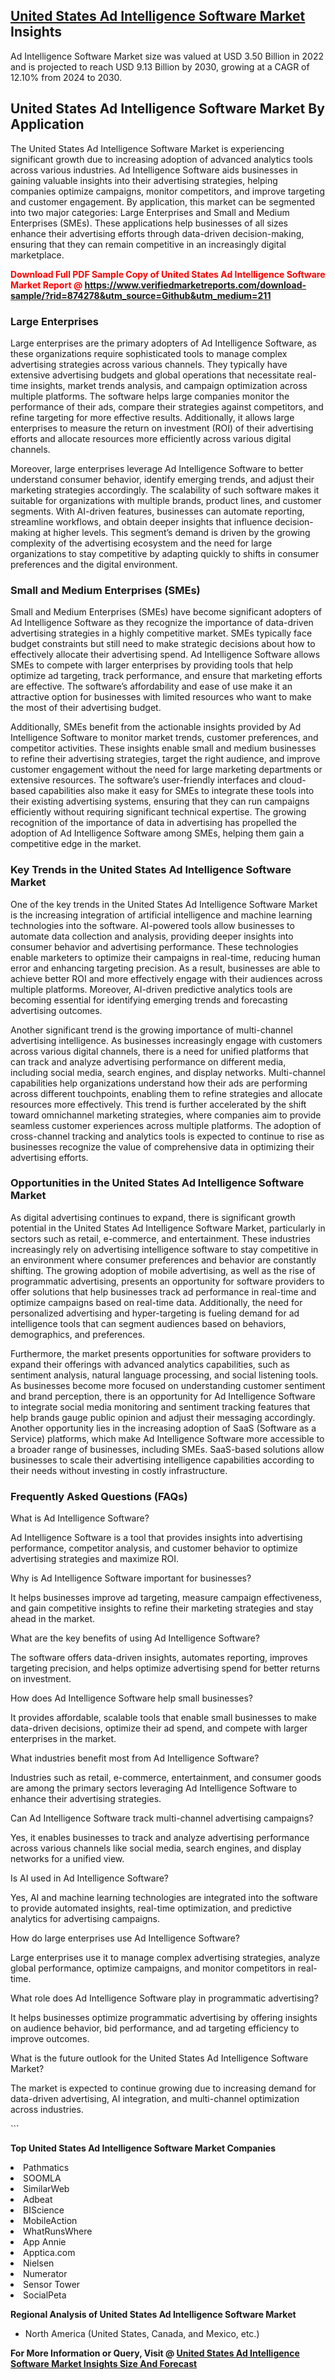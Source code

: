 <h2><a href="https://www.verifiedmarketreports.com/download-sample/?rid=874278&amp;utm_source=Github&amp;utm_medium=211" target="_blank">United States Ad Intelligence Software Market</a> Insights</h2><p>Ad Intelligence Software Market size was valued at USD 3.50 Billion in 2022 and is projected to reach USD 9.13 Billion by 2030, growing at a CAGR of 12.10% from 2024 to 2030.</p><p><h2>United States Ad Intelligence Software Market By Application</h2><p>The United States Ad Intelligence Software Market is experiencing significant growth due to increasing adoption of advanced analytics tools across various industries. Ad Intelligence Software aids businesses in gaining valuable insights into their advertising strategies, helping companies optimize campaigns, monitor competitors, and improve targeting and customer engagement. By application, this market can be segmented into two major categories: Large Enterprises and Small and Medium Enterprises (SMEs). These applications help businesses of all sizes enhance their advertising efforts through data-driven decision-making, ensuring that they can remain competitive in an increasingly digital marketplace. <b><p><span class=""><span style="color: #ff0000;"><strong>Download Full PDF Sample Copy of United States Ad Intelligence Software Market Report</strong> @ </span><a href="https://www.verifiedmarketreports.com/download-sample/?rid=874278&amp;utm_source=Github&amp;utm_medium=211" target="_blank">https://www.verifiedmarketreports.com/download-sample/?rid=874278&amp;utm_source=Github&amp;utm_medium=211</a></span></p></b></p><h3>Large Enterprises</h3><p>Large enterprises are the primary adopters of Ad Intelligence Software, as these organizations require sophisticated tools to manage complex advertising strategies across various channels. They typically have extensive advertising budgets and global operations that necessitate real-time insights, market trends analysis, and campaign optimization across multiple platforms. The software helps large companies monitor the performance of their ads, compare their strategies against competitors, and refine targeting for more effective results. Additionally, it allows large enterprises to measure the return on investment (ROI) of their advertising efforts and allocate resources more efficiently across various digital channels.</p><p>Moreover, large enterprises leverage Ad Intelligence Software to better understand consumer behavior, identify emerging trends, and adjust their marketing strategies accordingly. The scalability of such software makes it suitable for organizations with multiple brands, product lines, and customer segments. With AI-driven features, businesses can automate reporting, streamline workflows, and obtain deeper insights that influence decision-making at higher levels. This segment’s demand is driven by the growing complexity of the advertising ecosystem and the need for large organizations to stay competitive by adapting quickly to shifts in consumer preferences and the digital environment.</p><h3>Small and Medium Enterprises (SMEs)</h3><p>Small and Medium Enterprises (SMEs) have become significant adopters of Ad Intelligence Software as they recognize the importance of data-driven advertising strategies in a highly competitive market. SMEs typically face budget constraints but still need to make strategic decisions about how to effectively allocate their advertising spend. Ad Intelligence Software allows SMEs to compete with larger enterprises by providing tools that help optimize ad targeting, track performance, and ensure that marketing efforts are effective. The software’s affordability and ease of use make it an attractive option for businesses with limited resources who want to make the most of their advertising budget.</p><p>Additionally, SMEs benefit from the actionable insights provided by Ad Intelligence Software to monitor market trends, customer preferences, and competitor activities. These insights enable small and medium businesses to refine their advertising strategies, target the right audience, and improve customer engagement without the need for large marketing departments or extensive resources. The software’s user-friendly interfaces and cloud-based capabilities also make it easy for SMEs to integrate these tools into their existing advertising systems, ensuring that they can run campaigns efficiently without requiring significant technical expertise. The growing recognition of the importance of data in advertising has propelled the adoption of Ad Intelligence Software among SMEs, helping them gain a competitive edge in the market.</p><h3>Key Trends in the United States Ad Intelligence Software Market</h3><p>One of the key trends in the United States Ad Intelligence Software Market is the increasing integration of artificial intelligence and machine learning technologies into the software. AI-powered tools allow businesses to automate data collection and analysis, providing deeper insights into consumer behavior and advertising performance. These technologies enable marketers to optimize their campaigns in real-time, reducing human error and enhancing targeting precision. As a result, businesses are able to achieve better ROI and more effectively engage with their audiences across multiple platforms. Moreover, AI-driven predictive analytics tools are becoming essential for identifying emerging trends and forecasting advertising outcomes.</p><p>Another significant trend is the growing importance of multi-channel advertising intelligence. As businesses increasingly engage with customers across various digital channels, there is a need for unified platforms that can track and analyze advertising performance on different media, including social media, search engines, and display networks. Multi-channel capabilities help organizations understand how their ads are performing across different touchpoints, enabling them to refine strategies and allocate resources more effectively. This trend is further accelerated by the shift toward omnichannel marketing strategies, where companies aim to provide seamless customer experiences across multiple platforms. The adoption of cross-channel tracking and analytics tools is expected to continue to rise as businesses recognize the value of comprehensive data in optimizing their advertising efforts.</p><h3>Opportunities in the United States Ad Intelligence Software Market</h3><p>As digital advertising continues to expand, there is significant growth potential in the United States Ad Intelligence Software Market, particularly in sectors such as retail, e-commerce, and entertainment. These industries increasingly rely on advertising intelligence software to stay competitive in an environment where consumer preferences and behavior are constantly shifting. The growing adoption of mobile advertising, as well as the rise of programmatic advertising, presents an opportunity for software providers to offer solutions that help businesses track ad performance in real-time and optimize campaigns based on real-time data. Additionally, the need for personalized advertising and hyper-targeting is fueling demand for ad intelligence tools that can segment audiences based on behaviors, demographics, and preferences.</p><p>Furthermore, the market presents opportunities for software providers to expand their offerings with advanced analytics capabilities, such as sentiment analysis, natural language processing, and social listening tools. As businesses become more focused on understanding customer sentiment and brand perception, there is an opportunity for Ad Intelligence Software to integrate social media monitoring and sentiment tracking features that help brands gauge public opinion and adjust their messaging accordingly. Another opportunity lies in the increasing adoption of SaaS (Software as a Service) platforms, which make Ad Intelligence Software more accessible to a broader range of businesses, including SMEs. SaaS-based solutions allow businesses to scale their advertising intelligence capabilities according to their needs without investing in costly infrastructure.</p><h3>Frequently Asked Questions (FAQs)</h3><p>What is Ad Intelligence Software?</p><p>Ad Intelligence Software is a tool that provides insights into advertising performance, competitor analysis, and customer behavior to optimize advertising strategies and maximize ROI.</p><p>Why is Ad Intelligence Software important for businesses?</p><p>It helps businesses improve ad targeting, measure campaign effectiveness, and gain competitive insights to refine their marketing strategies and stay ahead in the market.</p><p>What are the key benefits of using Ad Intelligence Software?</p><p>The software offers data-driven insights, automates reporting, improves targeting precision, and helps optimize advertising spend for better returns on investment.</p><p>How does Ad Intelligence Software help small businesses?</p><p>It provides affordable, scalable tools that enable small businesses to make data-driven decisions, optimize their ad spend, and compete with larger enterprises in the market.</p><p>What industries benefit most from Ad Intelligence Software?</p><p>Industries such as retail, e-commerce, entertainment, and consumer goods are among the primary sectors leveraging Ad Intelligence Software to enhance their advertising strategies.</p><p>Can Ad Intelligence Software track multi-channel advertising campaigns?</p><p>Yes, it enables businesses to track and analyze advertising performance across various channels like social media, search engines, and display networks for a unified view.</p><p>Is AI used in Ad Intelligence Software?</p><p>Yes, AI and machine learning technologies are integrated into the software to provide automated insights, real-time optimization, and predictive analytics for advertising campaigns.</p><p>How do large enterprises use Ad Intelligence Software?</p><p>Large enterprises use it to manage complex advertising strategies, analyze global performance, optimize campaigns, and monitor competitors in real-time.</p><p>What role does Ad Intelligence Software play in programmatic advertising?</p><p>It helps businesses optimize programmatic advertising by offering insights on audience behavior, bid performance, and ad targeting efficiency to improve outcomes.</p><p>What is the future outlook for the United States Ad Intelligence Software Market?</p><p>The market is expected to continue growing due to increasing demand for data-driven advertising, AI integration, and multi-channel optimization across industries.</p>```</p><p><strong>Top United States Ad Intelligence Software Market Companies</strong></p><div data-test-id=""><p><li>Pathmatics</li><li> SOOMLA</li><li> SimilarWeb</li><li> Adbeat</li><li> BIScience</li><li> MobileAction</li><li> WhatRunsWhere</li><li> App Annie</li><li> Apptica.com</li><li> Nielsen</li><li> Numerator</li><li> Sensor Tower</li><li> SocialPeta</li></p><div><strong>Regional Analysis of&nbsp;United States Ad Intelligence Software Market</strong></div><ul><li dir="ltr"><p dir="ltr">North America&nbsp;(United States, Canada, and Mexico, etc.)</p></li></ul><p><strong>For More Information or Query, Visit @&nbsp;</strong><strong><a href="https://www.verifiedmarketreports.com/product/ad-intelligence-software-market/?utm_source=Github&amp;utm_medium=211" target="_blank">United States Ad Intelligence Software Market Insights Size And Forecast</a></strong></p></div>
